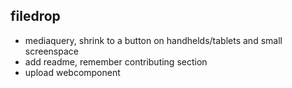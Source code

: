 filedrop
--------
- mediaquery, shrink to a button on handhelds/tablets and small screenspace
- add readme, remember contributing section
- upload webcomponent
